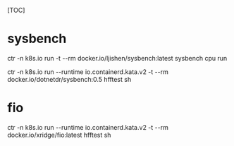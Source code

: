 
[TOC]
# sysbench
ctr -n k8s.io run  -t --rm docker.io/ljishen/sysbench:latest sysbench cpu run

ctr -n k8s.io run --runtime io.containerd.kata.v2 -t --rm docker.io/dotnetdr/sysbench:0.5 hfftest sh

# fio
ctr -n k8s.io run --runtime io.containerd.kata.v2 -t --rm docker.io/xridge/fio:latest hfftest sh
